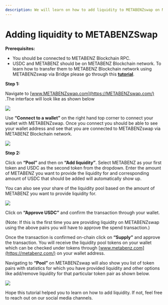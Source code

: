 ```yaml
---
description: We will learn on how to add liquidity to METABENZswap on METABENZ/USDC pair.
---
```


# Adding liquidity to METABENZSwap

**Prerequisites:**

- You should be connected to METABENZ Blockchain RPC.
- USDC and METABENZ should be on METABENZ Blockchain network. To learn how to transfer them to METABENZ Blockchain network using METABENZswap via Bridge please go through this [**tutorial**](https://doc.metabenz.com/the-METABENZ-chain/token-bridges/transfer-METABENZ-using-bridge-on-METABENZswap).

**Step 1:**

Navigate to [www.METABENZswap.com](https://METABENZswap.com/) .The interface will look like as shown below

![](../../.gitbook/assets/0%20%287%29.png)

Use **“Connect to a wallet”** on the right hand top corner to connect your wallet with METABENZswap. Once you connect you should be able to see your wallet address and see that you are connected to METABENZswap via METABENZ Blockchain network.

![](../../.gitbook/assets/1%20%2810%29.png)

**Step 2:**

Click on **“Pool”** and then on **“Add liquidity”**. Select METABENZ as your first token and USDC as the second token from the dropdown. Enter the amount of METABENZ you want to provide the liquidity for and corresponding amount of USDC that should be added will automatically show up.

You can also see your share of the liquidity pool based on the amount of METABENZ you want to provide liquidity for.

![](../../.gitbook/assets/2%20%2810%29.png)

Click on **“Approve USDC”** and confirm the transaction through your wallet.

\(Note: If this is the first time you are providing liquidity on METABENZswap using the above pairs you will have to approve the spend transaction.\)

Once the transaction is confirmed on-chain click on **“Supply”** and approve the transaction. You will receive the liquidity pool tokens on your wallet which can be checked under tokens through [www.metabenz.com](https://metabenz.com/) on your wallet address.

Navigating to **“Pool”** on METABENZswap will also show you list of token pairs with statistics for which you have provided liquidity and other options like add/remove liquidity for that particular token pair as shown below.

![](../../.gitbook/assets/3%20%289%29.png)

Hope this tutorial helped you to learn on how to add liquidity. If not, feel free to reach out on our social media channels.
